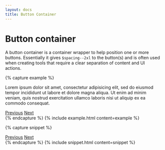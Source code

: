 ```yaml
---
layout: docs
title: Button Container
---
```


# Button container

A button container is a container wrapper to help position one or more buttons.
Essentially it gives `$spacing--2xl` to the button(s) and is often used when creating tools that require a clear separation of content and UI actions.

{% capture example %}
<p>
  Lorem ipsum dolor sit amet, consectetur adipisicing elit, sed do eiusmod tempor incididunt ut labore et dolore magna aliqua. Ut enim ad minim veniam, quis nostrud exercitation ullamco laboris nisi ut aliquip ex ea commodo consequat.
</p>

<div class="c-btn-container">
  <a class="c-btn c-btn--primary c-btn--action-prev" href="#">Previous</a>
  <a class="c-btn c-btn--primary" href="#">Next</a>
</div>
{% endcapture %}
{% include example.html content=example %}

{% capture snippet %}
<div class="c-btn-container">
  <a class="c-btn c-btn--primary c-btn--action-prev" href="#">Previous</a>
  <a class="c-btn c-btn--primary" href="#">Next</a>
</div>
{% endcapture %}
{% include snippet.html content=snippet %}
